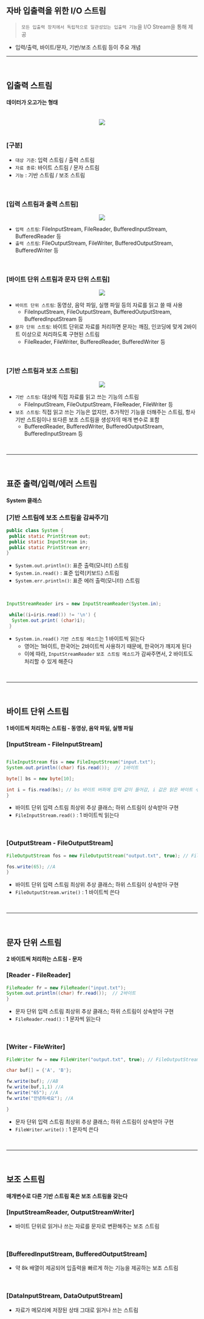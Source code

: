 ## 자바 입출력을 위한 I/O 스트림
> ```모든 입출력 장치에서 독립적으로 일관성있는 입출력 기능```을 I/O Stream을 통해 제공
* 입력/출력, 바이트/문자, 기반/보조 스트림 등이 주요 개념

<hr>
<br>

## 입출력 스트림

#### 데이터가 오고가는 형태

<br>

<div align="center">
 <img src="https://user-images.githubusercontent.com/37537227/118344217-252f1180-b568-11eb-8958-c54e3a447377.png">
</div>

<br>

### [구분]

* ```대상 기준```: 입력 스트림 / 출력 스트림
* ```자료 종류```: 바이트 스트림 / 문자 스트림
* ```기능``` : 기반 스트림 / 보조 스트림

<br>

### [입력 스트림과 출력 스트림]

<div align="center">
 <img src="https://user-images.githubusercontent.com/37537227/118345261-2cf1b480-b56e-11eb-8adc-a589a95185b8.png">
</div>

* ```입력 스트림```: FileInputStream, FileReader, BufferedInputStream, BufferedReader 등
* ```출력 스트림```: FileOutputStream, FileWriter, BufferedOutputStream, BufferedWriter 등

<br>

### [바이트 단위 스트림과 문자 단위 스트림]

<div align="center">
 <img src="https://user-images.githubusercontent.com/37537227/118345330-88bc3d80-b56e-11eb-89d0-c350632f0c03.png">
</div>

* ```바이트 단위 스트림```: 동영상, 음악 파일, 실행 파일 등의 자료를 읽고 쓸 때 사용
  * FileInputStream, FileOutputStream, BufferedOutputStream, BufferedInputStream 등
* ```문자 단위 스트림```: 바이트 단위로 자료를 처리하면 문자는 깨짐, 인코딩에 맞게 2바이트 이상으로 처리하도록 구현된 스트림
  * FileReader, FileWriter, BufferedReader, BufferedWriter 등

<br>

### [기반 스트림과 보조 스트림]

<div align="center">
 <img src="https://user-images.githubusercontent.com/37537227/118345371-01bb9500-b56f-11eb-999c-ff153d5f0091.png">
</div>

* ```기반 스트림```: 대상에 직접 자료를 읽고 쓰는 기능의 스트림
  * FileInputStream, FileOutputStream, FileReader, FileWriter 등
* ```보조 스트림```: 직접 읽고 쓰는 기능은 없지만, 추가적인 기능을 더해주는 스트림, 항사 기반 스트림이나 또다른 보조 스트림을 생성자의 매개 변수로 포함
  * BufferedReader, BufferedWriter, BufferedOutputStream, BufferedInputStream 등


<br>
<hr>
<br>

## 표준 출력/입력/에러 스트림

#### System 클래스

### [기반 스트림에 보조 스트림을 감싸주기]

```java
public class System {
 public static PrintStream out;
 public static InputStream in;
 public static PrintStream err;
}
```
* ```System.out.println()```: 표준 출력(모니터) 스트림
* ```System.in.read()```    : 표준 입력(키보드) 스트림
* ```System.err.println()```: 표준 에러 출력(모니터) 스트림

<br>

```java
InputStreamReader irs = new InputStreamReader(System.in);

 while((i=iris.read()) != '\n') {
  System.out.print( (char)i);
 }
```
* ```System.in.read()``` ```기반 스트림 메소드```는 1 바이트씩 읽는다
  * 영어는 1바이트, 한국어는 2바이트씩 사용하기 때문에, 한국어가 깨지게 된다
  * 이에 따라, ```InputStreamReader``` ```보조 스트림 메소드```가 감싸주면서, 2 바이트도 처리할 수 있게 해준다


<br>
<hr>
<br>

## 바이트 단위 스트림

#### 1 바이트씩 처리하는 스트림 - 동영상, 음악 파일, 실행 파일

### [InputStream - FileInputStream]

```java

FileInputStream fis = new FileInputStream("input.txt");
System.out.println((char) fis.read());  // 1바이트

byte[] bs = new byte[10];

int i = fis.read(bs); // bs 바이트 버퍼에 입력 값이 들어감, i 값은 읽은 바이트 수
}
```
* 바이트 단위 입력 스트림 최상위 추상 클래스; 하위 스트림이 상속받아 구현
* ```FileInputStream.read()``` : 1 바이트씩 읽는다

<br>

### [OutputStream - FileOutputStream]

```java
FileOutputStream fos = new FileOutputStream("output.txt", true); // FileOutputStream(<파일명>, <append flag>);

fos.write(65); //A
}
```
* 바이트 단위 입력 스트림 최상위 추상 클래스; 하위 스트림이 상속받아 구현
* ```FileOutputStream.write()``` : 1 바이트씩 쓴다


<br>
<hr>
<br>

## 문자 단위 스트림

#### 2 바이트씩 처리하는 스트림 - 문자

### [Reader - FileReader]

```java
FileReader fr = new FileReader("input.txt");
System.out.println((char) fr.read());  // 2바이트
}
```
* 문자 단위 입력 스트림 최상위 추상 클래스; 하위 스트림이 상속받아 구현
* ```FileReader.read()``` : 1 문자씩 읽는다

<br>

### [Writer - FileWriter]

```java
FileWriter fw = new FileWriter("output.txt", true); // FileOutputStream(<파일명>, <append flag>);

char buf[] = {'A', 'B'};

fw.write(buf); //AB
fw.write(buf,1,1) //A
fw.write("65"); //A
fw.write("안녕하세요"); //A

}
```
* 문자 단위 입력 스트림 최상위 추상 클래스; 하위 스트림이 상속받아 구현
* ```FileWriter.write()``` : 1 문자씩 쓴다

<br>
<hr>
<br>

## 보조 스트림

#### 매개변수로 다른 기반 스트림 혹은 보조 스트림을 갖는다

### [InputStreamReader, OutputStreamWriter]

* 바이트 단위로 읽거나 쓰는 자료를 문자로 변환해주는 보조 스트림

<br>

### [BufferedInputStream, BufferedOutputStream]

* 약 8k 배열이 제공되어 입출력을 빠르게 하는 기능을 제공하는 보조 스트림

<br>

### [DataInputStream, DataOutputStream]

* 자료가 메모리에 저장된 상태 그대로 읽거나 쓰는 스트림
